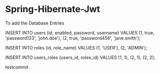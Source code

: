 # Spring-Hibernate-Jwt

To add the Database Entries

INSERT INTO users (id, enabled, password, username) VALUES
(1, true, 'password123', 'john.doe'),
(2, true, 'password456', 'jane.smith');


INSERT INTO roles (id, role_name) VALUES
(1, 'USER'),
(2, 'ADMIN');


INSERT INTO users_roles (users_id, roles_id) VALUES
(1, 1), 
(2, 1), 
(2, 2);

testcommit
